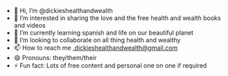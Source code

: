 - 👋 Hi, I’m @dickieshealthandwealth
- 👀 I’m interested in sharing the love and the free health and wealth books and videos
- 🌱 I’m currently learning spanish and life on our beautiful planet
- 💞️ I’m looking to collaborate on all thing health and wealthy
- 📫 How to reach me .dickieshealthandwealth@gmail.com
- 😄 Pronouns: they/them/their   
- ⚡ Fun fact: Lots of free content and personal one on one if required

<!---
dickieshealthandwealth/dickieshealthandwealth is a ✨ special ✨ repository because its `README.md` (this file) appears on your GitHub profile.
You can click the Preview link to take a look at your changes.
--->
